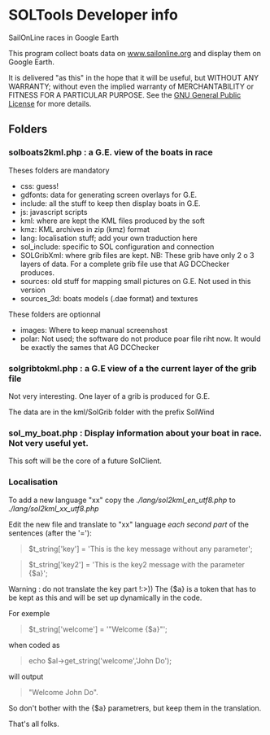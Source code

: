 # SOLTools Developer info

SailOnLine races in Google Earth

This program collect boats data on www.sailonline.org and display them on Google Earth.

It is delivered "as this" in the hope that it will be useful,
but WITHOUT ANY WARRANTY; without even the implied warranty of
MERCHANTABILITY or FITNESS FOR A PARTICULAR PURPOSE.
See the [GNU General Public License](http://www.gnu.org/licenses/) for more details.

## Folders


### solboats2kml.php : a G.E. view of the boats in race

Theses folders are mandatory

* css: guess!
* gdfonts: data for generating screen overlays for G.E.
* include: all the stuff to keep then display boats in G.E.  
* js: javascript scripts
* kml: where are kept the KML files produced by the soft
* kmz: KML archives in zip (kmz) format
* lang: localisation stuff; add your own traduction here
* sol_include: specific to SOL configuration and connection
* SOLGribXml: where grib files are kept.
NB: These grib have only 2 o 3 layers of data. For a complete grib file use that AG DCChecker produces.
* sources: old stuff for mapping small pictures on G.E. Not used in this version
* sources_3d: boats models (.dae format) and textures 

These folders are optionnal

* images: Where to keep manual screenshost
* polar: Not used; the software do not produce poar file riht now. It would be exactly the sames that AG DCChecker

### solgribtokml.php : a G.E view of a the current layer of the grib file

Not very interesting. One layer of a grib is produced for G.E.

The data are in the kml/SolGrib folder with the prefix SolWind


### sol_my_boat.php : Display information about your boat in race.  Not very useful yet.

This soft will be the core of a future SolClient.  


### Localisation

To add a new language "xx" copy the *./lang/sol2kml_en_utf8.php* to *./lang/sol2kml_xx_utf8.php*

Edit the new file and translate to "xx" language *each second part* of the sentences (after the '='):

> $t_string['key'] = 'This is the key message without any parameter';

> $t_string['key2'] = 'This is the key2 message with the parameter {$a}';

Warning : do not translate the key part !:>))
The {$a} is a token that has to be kept as this and will be set up dynamically in the code.

For exemple
> $t_string['welcome'] = '"Welcome {$a}"';

when coded as

> echo $al->get_string('welcome','John Do');

will output

> "Welcome John Do".

So don't bother with the {$a} parametrers, but keep them in the translation.


That's all folks.

